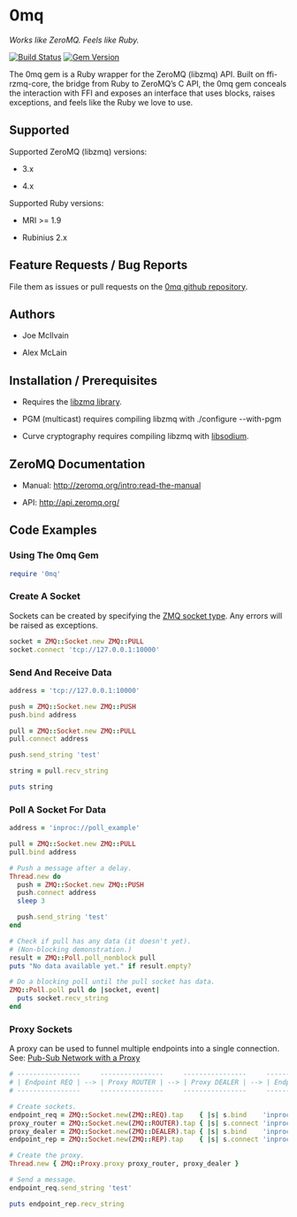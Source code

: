 # 0mq
_Works like ZeroMQ. Feels like Ruby._

[![Build Status](https://travis-ci.org/jemc/0mq.png)](https://travis-ci.org/jemc/0mq)
[![Gem Version](https://badge.fury.io/rb/0mq.png)](http://badge.fury.io/rb/0mq)

The 0mq gem is a Ruby wrapper for the ZeroMQ (libzmq) API. Built on ffi-rzmq-core, the bridge from Ruby to ZeroMQ’s C API, the 0mq gem conceals the interaction with FFI and exposes an interface that uses blocks, raises exceptions, and feels like the Ruby we love to use.

## Supported

Supported ZeroMQ (libzmq) versions:

- 3.x

- 4.x

Supported Ruby versions:

- MRI >= 1.9

- Rubinius 2.x

## Feature Requests / Bug Reports

File them as issues or pull requests on the [0mq github repository](https://github.com/jemc/0mq).

## Authors

- Joe McIlvain

- Alex McLain

## Installation / Prerequisites

- Requires the [libzmq library](http://zeromq.org/intro:get-the-software).

- PGM (multicast) requires compiling libzmq with ./configure --with-pgm

- Curve cryptography requires compiling libzmq with [libsodium](https://github.com/jedisct1/libsodium).
	
## ZeroMQ Documentation

- Manual: http://zeromq.org/intro:read-the-manual

- API: http://api.zeromq.org/

## Code Examples

### Using The 0mq Gem

``` ruby
require '0mq'
```

### Create A Socket

Sockets can be created by specifying the [ZMQ socket type](http://api.zeromq.org/4-0:zmq-socket). Any errors will be raised as exceptions.

``` ruby
socket = ZMQ::Socket.new ZMQ::PULL
socket.connect 'tcp://127.0.0.1:10000'
```

### Send And Receive Data

``` ruby
address = 'tcp://127.0.0.1:10000'

push = ZMQ::Socket.new ZMQ::PUSH
push.bind address

pull = ZMQ::Socket.new ZMQ::PULL
pull.connect address

push.send_string 'test'

string = pull.recv_string

puts string
```

### Poll A Socket For Data

``` ruby
address = 'inproc://poll_example'

pull = ZMQ::Socket.new ZMQ::PULL
pull.bind address

# Push a message after a delay.
Thread.new do
  push = ZMQ::Socket.new ZMQ::PUSH
  push.connect address
  sleep 3

  push.send_string 'test'
end

# Check if pull has any data (it doesn't yet).
# (Non-blocking demonstration.)
result = ZMQ::Poll.poll_nonblock pull
puts "No data available yet." if result.empty?

# Do a blocking poll until the pull socket has data.
ZMQ::Poll.poll pull do |socket, event|
  puts socket.recv_string
end
```

### Proxy Sockets

A proxy can be used to funnel multiple endpoints into a single connection.
See: [Pub-Sub Network with a Proxy](http://zguide.zeromq.org/page:all#The-Dynamic-Discovery-Problem)

```ruby
# ----------------     ----------------     ----------------     ----------------
# | Endpoint REQ | --> | Proxy ROUTER | --> | Proxy DEALER | --> | Endpoint REP |
# ----------------     ----------------     ----------------     ----------------

# Create sockets.
endpoint_req = ZMQ::Socket.new(ZMQ::REQ).tap    { |s| s.bind    'inproc://proxy_in'  }
proxy_router = ZMQ::Socket.new(ZMQ::ROUTER).tap { |s| s.connect 'inproc://proxy_in'  }
proxy_dealer = ZMQ::Socket.new(ZMQ::DEALER).tap { |s| s.bind    'inproc://proxy_out' }
endpoint_rep = ZMQ::Socket.new(ZMQ::REP).tap    { |s| s.connect 'inproc://proxy_out' }

# Create the proxy.
Thread.new { ZMQ::Proxy.proxy proxy_router, proxy_dealer }

# Send a message.
endpoint_req.send_string 'test'

puts endpoint_rep.recv_string
```
